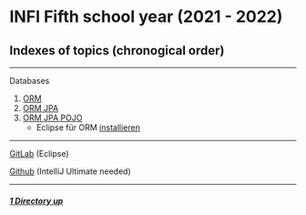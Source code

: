 # INFI Fifth school year (2021 - 2022)

Indexes of topics (chronogical order)
-------------------------------------

---

Databases

1. [ORM](./ORM.md) 
2. [ORM JPA](./ORM_JPA.md)
3. [ORM JPA POJO](./ORM_JPA_POJO.md)
   - Eclipse für ORM [installieren](./EclipseInstallation.md)

----

[GitLab](https://gitlab.com/AmaMark) (Eclipse)

[Github](https://github.com/Baumbart13/HTL_INFI_DB) (IntelliJ Ultimate needed)

----

##### [1 Directory up](./../README.md)